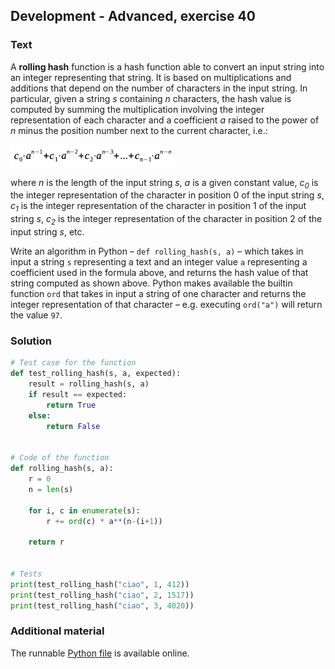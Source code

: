 ## Development - Advanced, exercise 40

### Text
A **rolling hash** function is a hash function able to convert an input string into an integer representing that string. It is based on multiplications and additions that depend on the number of characters in the input string. In particular, given a string *s* containing *n* characters, the hash value is computed by summing the multiplication involving the integer representation of each character and a coefficient *a* raised to the power of *n* minus the position number next to the current character, i.e.:

<img src="img/hash.png" alt="Hash function for strings" style="max-height:35px;" />

where *n* is the length of the input string *s*, *a* is a given constant value, *c<sub>0</sub>* is the integer representation of the character in position 0 of the input string *s*, *c<sub>1</sub>* is the integer representation of the character in position 1 of the input string *s*, *c<sub>2</sub>* is the integer representation of the character in position 2 of the input string *s*, etc.

Write an algorithm in Python – `def rolling_hash(s, a)` – which takes in input a string `s` representing a text and an integer value `a` representing a coefficient used in the formula above, and returns the hash value of that string computed as shown above. Python makes available the builtin function `ord` that takes in input a string of one character and returns the integer representation of that character – e.g. executing `ord("a")` will return the value `97`.


### Solution
```python
# Test case for the function
def test_rolling_hash(s, a, expected):
    result = rolling_hash(s, a)
    if result == expected:
        return True
    else:
        return False


# Code of the function
def rolling_hash(s, a):
    r = 0
    n = len(s)

    for i, c in enumerate(s):
        r += ord(c) * a**(n-(i+1))
    
    return r
    
            
# Tests
print(test_rolling_hash("ciao", 1, 412))
print(test_rolling_hash("ciao", 2, 1517))
print(test_rolling_hash("ciao", 3, 4020))
``` 

### Additional material
The runnable [Python file](exercise_40.py) is available online.
